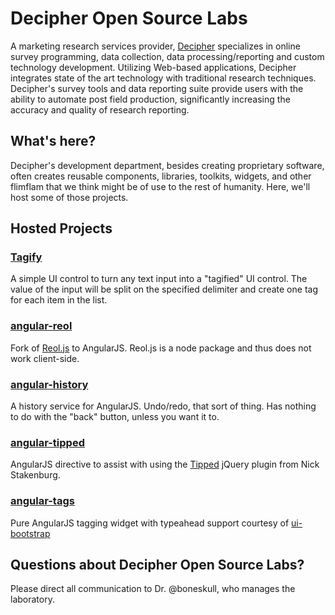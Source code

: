 # Decipher Open Source Labs

A marketing research services provider, [Decipher](http://www.decipherinc.com/) specializes in online survey programming, data collection, data processing/reporting and custom technology development. Utilizing Web-based applications, Decipher integrates state of the art technology with traditional research techniques. Decipher's survey tools and data reporting suite provide users with the ability to automate post field production, significantly increasing the accuracy and quality of research reporting.

## What's here?

Decipher's development department, besides creating proprietary software, often creates reusable components, libraries, toolkits, widgets, and other flimflam that we think might be of use to the rest of humanity.  Here, we'll host some of those projects.

## Hosted Projects

### [Tagify](http://decipherinc.github.io/tagify/)

A simple UI control to turn any text input into a "tagified" UI control. The value of the input will be split on the specified delimiter and create one tag for each item in the list.

### [angular-reol](https://github.com/decipherinc/angular-reol/)

Fork of [Reol.js](https://npmjs.org/package/reol) to AngularJS.  Reol.js is a node package and thus does not work client-side.

### [angular-history](https://decipherinc.github.io/angular-history/)

A history service for AngularJS. Undo/redo, that sort of thing. Has nothing to do with the "back" button, unless you want it to.

### [angular-tipped](https://github.com/decipherinc/angular-tipped/)

AngularJS directive to assist with using the [Tipped](http://projects.nickstakenburg.com/tipped) jQuery plugin from Nick Stakenburg.

### [angular-tags](http://decipherinc.github.io/angular-tags/)

Pure AngularJS tagging widget with typeahead support courtesy of [ui-bootstrap](http://angular-ui.github.io/bootstrap)

## Questions about Decipher Open Source Labs?

Please direct all communication to Dr. @boneskull, who manages the laboratory.
